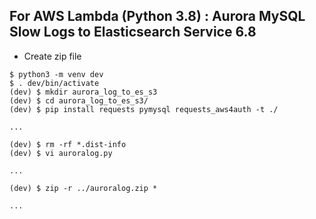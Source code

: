 ## For AWS Lambda (Python 3.8) : Aurora MySQL Slow Logs to Elasticsearch Service 6.8

- Create zip file

```sh:create_zip_file
$ python3 -m venv dev
$ . dev/bin/activate
(dev) $ mkdir aurora_log_to_es_s3
(dev) $ cd aurora_log_to_es_s3/
(dev) $ pip install requests pymysql requests_aws4auth -t ./

...

(dev) $ rm -rf *.dist-info
(dev) $ vi auroralog.py

...

(dev) $ zip -r ../auroralog.zip *

...
```
